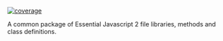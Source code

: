 [![coverage](http://ej2.syncfusion.com/badges/ej2-file-utils/coverage.svg)](http://ej2.syncfusion.com/badges/ej2-file-utils)

A common package of Essential Javascript 2 file libraries, methods and class definitions.